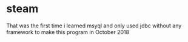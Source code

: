 # steam
That was the first time  i learned msyql and only used jdbc without any framework to make this program in October 2018
